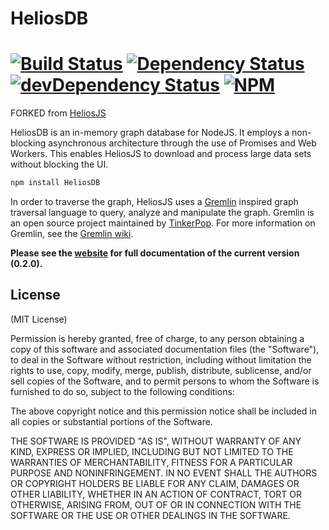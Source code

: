 # HeliosDB
[![Build Status](https://secure.travis-ci.org/jstty/helio.js.png)](http://travis-ci.org/jstty/helio.js) [![Dependency Status](https://david-dm.org/jstty/helio.js.png?theme=shields.io)](https://david-dm.org/jstty/helio.js) [![devDependency Status](https://david-dm.org/jstty/helio.js/dev-status.png?theme=shields.io)](https://david-dm.org/jstty/helio.js#info=devDependencies) [![NPM](https://nodei.co/npm/helio.js.png)](https://nodei.co/npm/helio.js/)
=====

FORKED from [HeliosJS](https://github.com/entrendipity/helios.js)

HeliosDB is an in-memory graph database for NodeJS. It employs a non-blocking asynchronous architecture through the use of Promises and Web Workers. This enables HeliosJS to download and process large data sets without blocking the UI.

```sh
npm install HeliosDB
```

In order to traverse the graph, HeliosJS uses a [Gremlin](http://gremlin.tinkerpop.com) inspired graph traversal language to query, analyze and manipulate the graph. Gremlin is an open source project maintained by [TinkerPop](http://tinkerpop.com). For more information on Gremlin, see the [Gremlin wiki](https://github.com/tinkerpop/gremlin/wiki).

__Please see the [website](http://entrendipity.github.com/helios.js/) for full documentation of the current version (0.2.0).__

## License  

(MIT License)

Permission is hereby granted, free of charge, to any person obtaining a copy of this software and associated documentation files (the "Software"), to deal in the Software without restriction, including without limitation the rights to use, copy, modify, merge, publish, distribute, sublicense, and/or sell copies of the Software, and to permit persons to whom the Software is furnished to do so, subject to the following conditions:

The above copyright notice and this permission notice shall be included in all copies or substantial portions of the Software.

THE SOFTWARE IS PROVIDED "AS IS", WITHOUT WARRANTY OF ANY KIND, EXPRESS OR IMPLIED, INCLUDING BUT NOT LIMITED TO THE WARRANTIES OF MERCHANTABILITY, FITNESS FOR A PARTICULAR PURPOSE AND NONINFRINGEMENT. IN NO EVENT SHALL THE AUTHORS OR COPYRIGHT HOLDERS BE LIABLE FOR ANY CLAIM, DAMAGES OR OTHER LIABILITY, WHETHER IN AN ACTION OF CONTRACT, TORT OR OTHERWISE, ARISING FROM, OUT OF OR IN CONNECTION WITH THE SOFTWARE OR THE USE OR OTHER DEALINGS IN THE SOFTWARE.
